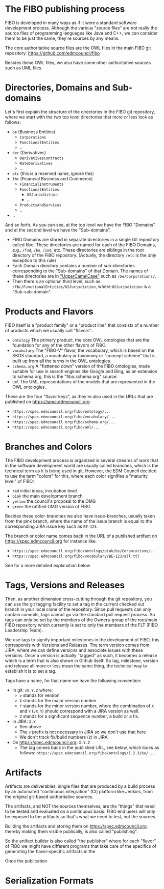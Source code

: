 # The FIBO publishing process

FIBO is developed in many ways as if it were a standard software
development process. Although the various "source files" are not really
the source files of programming languages like Java and C++, we can
consider them to be just the same, they're sources by any means.

The core authoritative source files are the OWL files in the main
FIBO git repository: https://github.com/edmcouncil/fibo

Besides these OWL files, we also have some other authoritative sources
such as UML files.

# Directories, Domains and Sub-domains

Let's first explain the structure of the directories in the FIBO git
repository, where we start with the two top level directories that more
or less look as follows:

- `be` (Business Entities)
  - `Corporations`
  - `FunctionalEntities`
  - ..
- `der` (Derivatives)
  - `DerivativesContracts`
  - `RateDerivatives`
  - ..
- `etc` (this is a reserved name, ignore this)
- `fbc` (Financial Business and Commerce)
  - `FinancialInstruments`
  - `FunctionalEntities`
    - `USJurisdiction`
    - ..
  - `ProductsAndServices`
  - ..
- ..

And so forth. As you can see, at the top level we have the FIBO
"Domains" and at the second level we have the "Sub-domains".

- FIBO Domains are stored in separate directories in a single Git
  repository called fibo.  These directories are named for each of the
  FIBO Domains, e.g., `/fnd`, `/be`, `/ind`, etc.
  These directories are siblings in the root directory of the FIBO
  repository. (Actually, the directory `/etc` is the only exception to
  this rule)
- Each Domain directory contains a number of sub-directories
  corresponding to the "Sub-domains" of that Domain. The names of these
  directories are in ["UpperCamelCase"](http://c2.com/cgi/wiki?UpperCamelCase)
  such as `/be/Corporations/`. 
- Then there's an optional third level, such as 
  `/fbc/FunctionalEntities/USJurisdiction`, where `USJurisdiction` is
  a "Sub-sub-domain".

# Products and Flavors

FIBO itself is a "product family" or a "product line" that consists of
a number of products which we usually call "flavors":

- `ontology`
  The primary product, the core OWL ontologies that are the foundation
  for any of the other flavors of FIBO.
- `vocabulary`
  The "FIBO-V" flavor, the vocabulary, which is based on the SKOS standard,
  a vocabulary or taxonomy or "concept scheme" that is built up from all
  the terms in the OWL ontologies.
- `schema.org`
  A "flattened down" version of the FIBO ontologies, made suitable for
  use in search engines like Google and Bing, as an extension to schema.org,
  this is the "fibo.schema.org" source.
- `uml`
  The UML representations of the models that are represented in the OWL
  ontologies.

These are the four "flavor keys", as they're also used in the URLs that
are published on https://spec.edmcouncil.org:

- `https://spec.edmcouncil.org/fibo/ontology/...`
- `https://spec.edmcouncil.org/fibo/vocabulary/...`
- `https://spec.edmcouncil.org/fibo/schema.org/...`
- `https://spec.edmcouncil.org/fibo/uml/...`

# Branches and Colors

The FIBO development process is organized in several streams of work
that in the software development world are usually called branches,
which is the technical term as it is being used in git.
However, the EDM Council decided to use the term "colors" for this,
where each color signifies a "maturity level" of FIBO:

- `red`
  initial ideas, incubation level
- `pink`
  the main development branch
- `yellow`
  the council's proposal to the OMG
- `green`
  the ratified OMG version of FIBO

Besides these color-branches we also have issue-branches, usually
taken from the pink branch, where the name of the issue branch is
equal to the corresponding JIRA issue key such as `BE-123`.

The branch or color name comes back in the URL of a published artifact
on https://spec.edmcouncil.org for instance like:

- `https://spec.edmcouncil.org/fibo/ontology/pink/be/Corporations/..`
- `https://spec.edmcouncil.org/fibo/vocabulary/BE-123/all.ttl`

See for a more detailed explanation below

# Tags, Versions and Releases

Then, as another dimension cross-cutting through the git repository,
you can use the git tagging facility to set a tag in the current
checked out branch in your local clone of the repository. Since pull
requests can only contain commits, tags cannot go via the standard
pull request process. So tags can only be set by the members of the
Owners-group of the root/main FIBO repository which currently is set
to only the members of the FLT (FIBO Leadership Team).

We use tags to signify important milestones in the development of FIBO,
this corresponds with Versions and Releases. The term version comes
from JIRA, where we can define versions and associate issues with
these versions. Once a version is actually "tagged" as such, it becomes
a release which is a term that is also shown in Github itself.
So tag, milestone, version and release all more or less mean the same
thing, the technical way to establish it is to set a tag.

Tags have a name, for that name we have the following convention:

- In git: `vX.Y.Z` where:
  - `v` stands for version
  - `X` stands for the major version number
  - `Y` stands for the minor version number, where the combination of
    `X` and `Y` (`vX.Y`) should correspond with a JIRA version as well.
  - `Z` stands for a significant sequence number, a build or a fix.
- In JIRA: `X.Y`
  - See above
  - The `v` prefix is not necessary in JIRA so we don't use that here
  - We don't track fix/build numbers (`Z`) in JIRA
- On https://spec.edmcouncil.org: `X.Y.Z`
  - The tag comes back in the published URL, see below, which looks
    as follows: `https://spec.edmcouncil.org/fibo/ontology/1.2.3/be/...`
   

# Artifacts

Artifacts are deliverables, single files that are produced by a build
process by an automated "continuous integration" (CI) platform like
Jenkins, from the original git-based authoritative sources.

The artifacts, and NOT the sources themselves, are the "things" that
need to be tested and evaluated on a continuous basis. FIBO end users
will only be exposed to the artifacts so that's what we need to test,
not the sources.

Building the artifacts and storing them on https://spec.edmcouncil.org,
thereby making them visible publically, is also called "publishing".

So the artifact builder is also called "the publisher" where for each
"flavor" of FIBO we might have different programs that take care of the 
specifics of generating the flavor-specific artifacts in the

Once the publication 

# Serialization Formats

